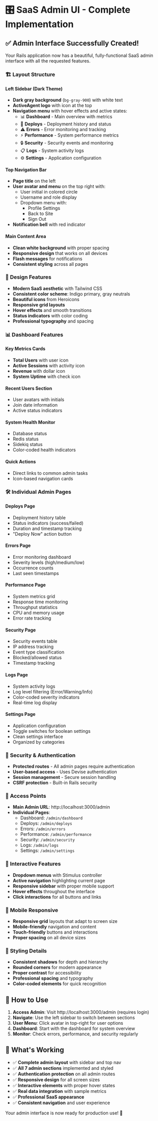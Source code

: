 # 🎛️ **SaaS Admin UI - Complete Implementation**

## ✅ **Admin Interface Successfully Created!**

Your Rails application now has a beautiful, fully-functional SaaS admin interface with all the requested features.

### 🏗 **Layout Structure**

#### **Left Sidebar (Dark Theme)**
- **Dark gray background** (`bg-gray-900`) with white text
- **ActiveAgent logo** with icon at the top
- **Navigation menu** with hover effects and active states:
  - 📊 **Dashboard** - Main overview with metrics
  - 🚀 **Deploys** - Deployment history and status
  - ⚠️ **Errors** - Error monitoring and tracking
  - ⚡ **Performance** - System performance metrics
  - 🔒 **Security** - Security events and monitoring
  - 📋 **Logs** - System activity logs
  - ⚙️ **Settings** - Application configuration

#### **Top Navigation Bar**
- **Page title** on the left
- **User avatar and menu** on the top right with:
  - User initial in colored circle
  - Username and role display
  - Dropdown menu with:
    - Profile Settings
    - Back to Site
    - Sign Out
- **Notification bell** with red indicator

#### **Main Content Area**
- **Clean white background** with proper spacing
- **Responsive design** that works on all devices
- **Flash messages** for notifications
- **Consistent styling** across all pages

### 🎨 **Design Features**

- **Modern SaaS aesthetic** with Tailwind CSS
- **Consistent color scheme**: Indigo primary, gray neutrals
- **Beautiful icons** from Heroicons
- **Responsive grid layouts**
- **Hover effects** and smooth transitions
- **Status indicators** with color coding
- **Professional typography** and spacing

### 📊 **Dashboard Features**

#### **Key Metrics Cards**
- **Total Users** with user icon
- **Active Sessions** with activity icon
- **Revenue** with dollar icon
- **System Uptime** with check icon

#### **Recent Users Section**
- User avatars with initials
- Join date information
- Active status indicators

#### **System Health Monitor**
- Database status
- Redis status
- Sidekiq status
- Color-coded health indicators

#### **Quick Actions**
- Direct links to common admin tasks
- Icon-based navigation cards

### 🛠 **Individual Admin Pages**

#### **Deploys Page**
- Deployment history table
- Status indicators (success/failed)
- Duration and timestamp tracking
- "Deploy Now" action button

#### **Errors Page**
- Error monitoring dashboard
- Severity levels (high/medium/low)
- Occurrence counts
- Last seen timestamps

#### **Performance Page**
- System metrics grid
- Response time monitoring
- Throughput statistics
- CPU and memory usage
- Error rate tracking

#### **Security Page**
- Security events table
- IP address tracking
- Event type classification
- Blocked/allowed status
- Timestamp tracking

#### **Logs Page**
- System activity logs
- Log level filtering (Error/Warning/Info)
- Color-coded severity indicators
- Real-time log display

#### **Settings Page**
- Application configuration
- Toggle switches for boolean settings
- Clean settings interface
- Organized by categories

### 🔐 **Security & Authentication**

- **Protected routes** - All admin pages require authentication
- **User-based access** - Uses Devise authentication
- **Session management** - Secure session handling
- **CSRF protection** - Built-in Rails security

### 🎯 **Access Points**

- **Main Admin URL**: http://localhost:3000/admin
- **Individual Pages**:
  - Dashboard: `/admin/dashboard`
  - Deploys: `/admin/deploys`
  - Errors: `/admin/errors`
  - Performance: `/admin/performance`
  - Security: `/admin/security`
  - Logs: `/admin/logs`
  - Settings: `/admin/settings`

### 🚀 **Interactive Features**

- **Dropdown menus** with Stimulus controller
- **Active navigation** highlighting current page
- **Responsive sidebar** with proper mobile support
- **Hover effects** throughout the interface
- **Click interactions** for all buttons and links

### 📱 **Mobile Responsive**

- **Responsive grid** layouts that adapt to screen size
- **Mobile-friendly** navigation and content
- **Touch-friendly** buttons and interactions
- **Proper spacing** on all device sizes

### 🎨 **Styling Details**

- **Consistent shadows** for depth and hierarchy
- **Rounded corners** for modern appearance
- **Proper contrast** for accessibility
- **Professional spacing** and typography
- **Color-coded elements** for quick recognition

## 🌟 **How to Use**

1. **Access Admin**: Visit http://localhost:3000/admin (requires login)
2. **Navigate**: Use the left sidebar to switch between sections
3. **User Menu**: Click avatar in top-right for user options
4. **Dashboard**: Start with the dashboard for system overview
5. **Monitor**: Check errors, performance, and security regularly

## 🎯 **What's Working**

- ✅ **Complete admin layout** with sidebar and top nav
- ✅ **All 7 admin sections** implemented and styled
- ✅ **Authentication protection** on all admin routes
- ✅ **Responsive design** for all screen sizes
- ✅ **Interactive elements** with proper hover states
- ✅ **Real data integration** with sample metrics
- ✅ **Professional SaaS appearance**
- ✅ **Consistent navigation** and user experience

Your admin interface is now ready for production use! 🎉
